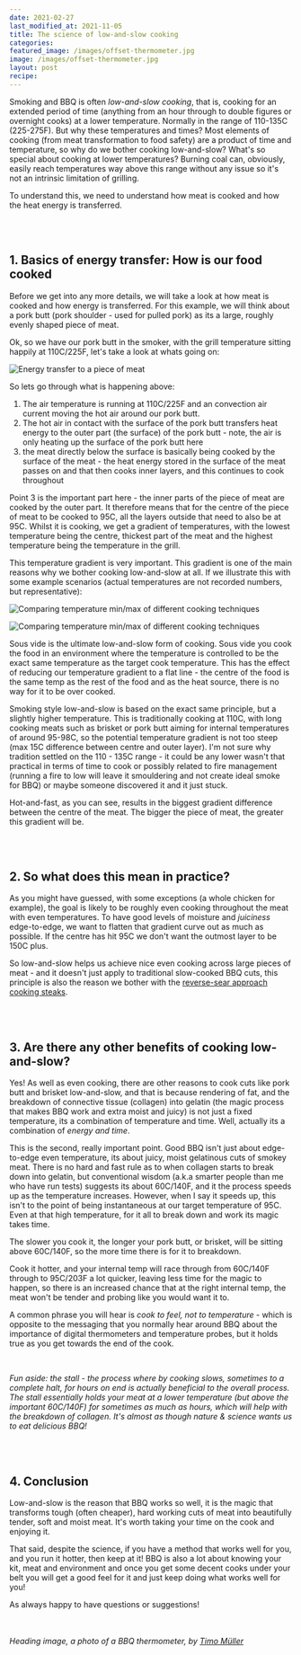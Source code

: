 ```yaml
---
date: 2021-02-27
last_modified_at: 2021-11-05
title: The science of low-and-slow cooking
categories:
featured_image: /images/offset-thermometer.jpg
image: /images/offset-thermometer.jpg
layout: post
recipe:
---
```


Smoking and BBQ is often _low-and-slow cooking_, that is, cooking for an extended period of time (anything from an hour through to double figures or overnight cooks) at a lower temperature. Normally in the range of 110-135C (225-275F). But why these temperatures and times? Most elements of cooking (from meat transformation to food safety) are a product of time and temperature, so why do we bother cooking low-and-slow? What's so special about cooking at lower temperatures? Burning coal can, obviously, easily reach temperatures way above this range without any issue so it's not an intrinsic limitation of grilling.

To understand this, we need to understand how meat is cooked and how the heat energy is transferred.

<br>
<br>

## 1. Basics of energy transfer: How is our food cooked
Before we get into any more details, we will take a look at how meat is cooked and how energy is transferred. For this example, we will think about a pork butt (pork shoulder - used for pulled pork) as its a large, roughly evenly shaped piece of meat.

Ok, so we have our pork butt in the smoker, with the grill temperature sitting happily at 110C/225F, let's take a look at whats going on:

![Energy transfer to a piece of meat]({{site.baseurl}}/images/sci-lownslow1.png)


So lets go through what is happening above:
1. The air temperature is running at 110C/225F and an convection air current moving the hot air around our pork butt.
2. The hot air in contact with the surface of the pork butt transfers heat energy to the outer part (the surface) of the pork butt - note, the air is only heating up the surface of the pork butt here
3. the meat directly below the surface is basically being cooked by the surface of the meat - the heat energy stored in the surface of the meat passes on and that then cooks inner layers, and this continues to cook throughout

Point 3 is the important part here - the inner parts of the piece of meat are cooked by the outer part. It therefore means that for the centre of the piece of meat to be cooked to 95C, all the layers outside that need to also be at 95C. Whilst it is cooking, we get a gradient of temperatures, with the lowest temperature being the centre, thickest part of the meat and the highest temperature being the temperature in the grill.

This temperature gradient is very important. This gradient is one of the main reasons why we bother cooking low-and-slow at all. If we illustrate this with some example scenarios (actual temperatures are not recorded numbers, but representative):

![Comparing temperature min/max of different cooking techniques]({{site.baseurl}}/images/sci-lownslow3.png)

![Comparing temperature min/max of different cooking techniques]({{site.baseurl}}/images/gradient-graph.png)


Sous vide is the ultimate low-and-slow form of cooking. Sous vide you cook the food in an environment where the temperature is controlled to be the exact same temperature as the target cook temperature. This has the effect of reducing our temperature gradient to a flat line - the centre of the food is the same temp as the rest of the food and as the heat source, there is no way for it to be over cooked.

Smoking style low-and-slow is based on the exact same principle, but a slightly higher temperature. This is traditionally cooking at 110C, with long cooking meats such as brisket or pork butt aiming for internal temperatures of around 95-98C, so the potential temperature gradient is not too steep (max 15C difference between centre and outer layer). I'm not sure why tradition settled on the 110 - 135C range - it could be any lower wasn't that practical in terms of time to cook or possibly related to fire management (running a fire to low will leave it smouldering and not create ideal smoke for BBQ) or maybe someone discovered it and it just stuck.

Hot-and-fast, as you can see, results in the biggest gradient difference between the centre of the meat. The bigger the piece of meat, the greater this gradient will be.

<br>
<br>

## 2. So what does this mean in practice?
As you might have guessed, with some exceptions (a whole chicken for example), the goal is likely to be roughly even cooking throughout the meat with even temperatures. To have good levels of moisture and _juiciness_ edge-to-edge, we want to flatten that gradient curve out as much as possible. If the centre has hit 95C we don't want the outmost layer to be 150C plus.

So low-and-slow helps us achieve nice even cooking across large pieces of meat - and it doesn't just apply to traditional slow-cooked BBQ cuts, this principle is also the reason we bother with the <a href="https://www.robbishfood.com/science/2021/01/01/reverse-sear-caveman-steaks/" target="_blank">reverse-sear approach cooking steaks</a>.

<br>
<br>

## 3. Are there any other benefits of cooking low-and-slow?
Yes! As well as even cooking, there are other reasons to cook cuts like pork butt and brisket low-and-slow, and that is because rendering of fat, and the breakdown of connective tissue (collagen) into gelatin (the magic process that makes BBQ work and extra moist and juicy) is not just a fixed temperature, its a combination of temperature and time. Well, actually its a combination of _energy and time_.

This is the second, really important point. Good BBQ isn't just about edge-to-edge even temperature, its about juicy, moist gelatinous cuts of smokey meat. There is no hard and fast rule as to when collagen starts to break down into gelatin, but conventional wisdom (a.k.a smarter people than me who have run tests) suggests its about 60C/140F, and it the process speeds up as the temperature increases. However, when I say it speeds up, this isn't to the point of being instantaneous at our target temperature of 95C. Even at that high temperature, for it all to break down and work its magic takes time.

The slower you cook it, the longer your pork butt, or brisket, will be sitting above 60C/140F, so the more time there is for it to breakdown.

Cook it hotter, and your internal temp will race through from 60C/140F through to 95C/203F a lot quicker, leaving less time for the magic to happen, so there is an increased chance that at the right internal temp, the meat won't be tender and probing like you would want it to.

A common phrase you will hear is _cook to feel, not to temperature_ - which is opposite to the messaging that you normally hear around BBQ about the importance of digital thermometers and temperature probes, but it holds true as you get towards the end of the cook.

<br>

<em>Fun aside: the _stall_ - the process where by cooking slows, sometimes to a complete halt, for hours on end is actually beneficial to the overall process. The stall essentially holds your meat at a lower temperature (but above the important 60C/140F) for sometimes as much as hours, which will help with the breakdown of collagen. It's almost as though nature & science wants us to eat delicious BBQ!</em>

<br>
<br>

## 4. Conclusion
Low-and-slow is the reason that BBQ works so well, it is the magic that transforms tough (often cheaper), hard working cuts of meat into beautifully tender, soft and moist meat. It's worth taking your time on the cook and enjoying it.

That said, despite the science, if you have a method that works well for you, and you run it hotter, then keep at it! BBQ is also a lot about knowing your kit, meat and environment and once you get some decent cooks under your belt you will get a good feel for it and just keep doing what works well for you!


As always happy to have questions or suggestions!

<br>
<br>
<i>
<span>Heading image, a photo of a BBQ thermometer, by <a href="https://unsplash.com/@timomue90?utm_source=unsplash&amp;utm_medium=referral&amp;utm_content=creditCopyText" rel="nofollow">Timo Müller</a></span>
</i>
